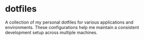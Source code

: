 # dotfiles

A collection of my personal dotfiles for various applications and environments. These configurations help me maintain a consistent development setup across multiple machines.
